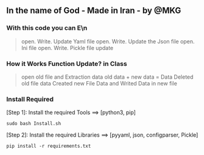 ## In the name of God - Made in Iran - by @MKG


### With this code you can E\n
> open. Write. Update Yaml file
> open. Write. Update the Json file
> open. Ini file
> open. Write. Pickle file update


### How it Works Function Update? in Class
> open old file and Extraction data
> old data + new data = Data
> Deleted old file data 
> Created new File Data and Writed Data in new file



### Install Required

[Step 1]: Install the required Tools ==> [python3, pip]

	sudo bash Install.sh


[Step 2]: Install the required Libraries ==> [pyyaml, json, configparser, Pickle]

	pip install -r requirements.txt
